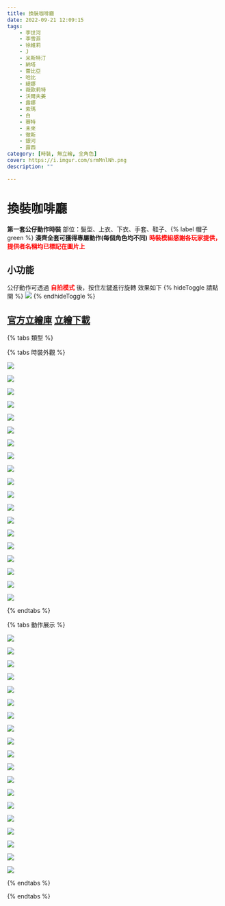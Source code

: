 ```yaml
---
title: 換裝咖啡廳
date: 2022-09-21 12:09:15
tags:
    - 李世河
    - 李雪菲
    - 徐維莉
    - J
    - 米斯特汀
    - 納塔
    - 蕾比亞
    - 哈比
    - 緹娜
    - 薇歐莉特
    - 沃爾夫姜
    - 露娜
    - 索瑪
    - 白
    - 賽特
    - 未來
    - 徹斯
    - 銀河
    - 露西
category: [時裝, 無立繪, 全角色]
cover: https://i.imgur.com/srmMnlNh.png
description: ""

---
```

# 換裝咖啡廳

**第一套公仔動作時裝**
部位：髮型、上衣、下衣、手套、鞋子、{% label 帽子 green %}
**湊齊全套可獲得專屬動作(每個角色均不同)**
**<font color=#f00>時裝模組感謝各玩家提供，提供者名稱均已標記在圖片上</font>**

## 小功能
公仔動作可透過 **<font color=#f00>自拍模式</font>** 後，按住左鍵進行旋轉
效果如下
{% hideToggle 請點開 %}
![](https://imgur.com/AZ0w8CJ.gif)
{% endhideToggle %}

[官方立繪庫](https://www.naddic.co.kr/ko/game/cls/fansitekit)
[立繪下載](https://closers.vod.nexoncdn.co.kr/site/fansitekit/Closers_FansiteKit_InWonderLand_210302_objaqz.zip)
---

{% tabs 類型 %}
<!-- tab 時裝外觀-->
{% tabs 時裝外觀 %}
<!-- tab 李世河(Seha)-->
[![](https://i.imgur.com/yfol18ph.png)](https://i.imgur.com/yfol18p.png)
<!-- endtab -->
<!-- tab 李雪菲(Seulbi)-->
[![](https://i.imgur.com/srmMnlNh.png)](https://i.imgur.com/srmMnlN.png)
<!-- endtab -->
<!-- tab 徐維莉(Yuri)-->
[![](https://i.imgur.com/o2ZS18fh.png)](https://i.imgur.com/o2ZS18f.png)
<!-- endtab -->
<!-- tab J-->
[![](https://i.imgur.com/wWdZGWQh.png)](https://i.imgur.com/wWdZGWQ.png)
<!-- endtab -->
<!-- tab 米斯特汀(Tein)-->
[![](https://i.imgur.com/fTuTo21h.png)](https://i.imgur.com/fTuTo21.png)
<!-- endtab -->
<!-- tab 納塔(Nata)-->
[![](https://i.imgur.com/gD7eX0Gh.png)](https://i.imgur.com/gD7eX0G.png)
<!-- endtab -->
<!-- tab 蕾比雅(Levia)-->
[![](https://i.imgur.com/C0rjDpkh.png)](https://i.imgur.com/C0rjDpk.png)
<!-- endtab -->
<!-- tab 哈比(Harpy)-->
[![](https://i.imgur.com/pz7xmuGh.png)](https://i.imgur.com/pz7xmuG.png)
<!-- endtab -->
<!-- tab 緹娜(Tina)-->
[![](https://i.imgur.com/v2YuvEMh.png)](https://i.imgur.com/v2YuvEM.png)
<!-- endtab -->
<!-- tab 薇歐莉特(Violet)-->
[![](https://i.imgur.com/mURnUa7h.png)](https://i.imgur.com/mURnUa7.png)
<!-- endtab -->
<!-- tab 沃爾夫姜(Wolfgang)-->
[![](https://i.imgur.com/PV3nRD7h.png)](https://i.imgur.com/PV3nRD7.png)
<!-- endtab -->
<!-- tab 露娜(Luna)-->
[![](https://i.imgur.com/QyivYnch.png)](https://i.imgur.com/QyivYnc.png)
<!-- endtab -->
<!-- tab 索瑪(Soma)-->
[![](https://i.imgur.com/8slSLtbh.png)](https://i.imgur.com/8slSLtb.png)
<!-- endtab -->
<!-- tab 白(Bai)-->
[![](https://i.imgur.com/J6DR8xWh.png)](https://i.imgur.com/J6DR8xW.png)
<!-- endtab -->
<!-- tab 賽特(Seth)-->
[![](https://i.imgur.com/9bEH139h.png)](https://i.imgur.com/9bEH139.png)
<!-- endtab -->
<!-- tab 未來(Mirae)-->
[![](https://i.imgur.com/J3Qoz4xh.png)](https://i.imgur.com/J3Qoz4x.png)
<!-- endtab -->
<!-- tab 徹斯(Chulsoo)-->
[![](https://i.imgur.com/ap9SRs3h.png)](https://i.imgur.com/ap9SRs3.png)
<!-- endtab -->
<!-- tab 銀河(Eunha)-->
[![](https://i.imgur.com/5QwJxEsh.png)](https://i.imgur.com/5QwJxEs.png)
<!-- endtab -->
<!-- tab 露西(Lucy)-->
[![](https://i.imgur.com/gAR2MINh.png)](https://i.imgur.com/gAR2MIN.png)
<!-- endtab -->
{% endtabs %}
<!-- endtab -->

<!-- tab 動作展示-->
{% tabs 動作展示 %}
<!-- tab 李世河(Seha)-->
[![](https://i.imgur.com/SMDokOYh.png)](https://i.imgur.com/SMDokOY.png)
<!-- endtab -->
<!-- tab 李雪菲(Seulbi)-->
[![](https://i.imgur.com/6OCGDRRh.png)](https://i.imgur.com/6OCGDRR.png)
<!-- endtab -->
<!-- tab 徐維莉(Yuri)-->
[![](https://i.imgur.com/DFwUHpxh.png)](https://i.imgur.com/DFwUHpx.png)
<!-- endtab -->
<!-- tab J-->
[![](https://i.imgur.com/C376DToh.png)](https://i.imgur.com/C376DTo.png)
<!-- endtab -->
<!-- tab 米斯特汀(Tein)-->
[![](https://i.imgur.com/RDF1ULQh.png)](https://i.imgur.com/RDF1ULQ.png)
<!-- endtab -->
<!-- tab 納塔(Nata)-->
[![](https://i.imgur.com/oewA2zmh.png)](https://i.imgur.com/oewA2zm.png)
<!-- endtab -->
<!-- tab 蕾比雅(Levia)-->
[![](https://i.imgur.com/EQZiTWoh.png)](https://i.imgur.com/EQZiTWo.png)
<!-- endtab -->
<!-- tab 哈比(Harpy)-->
[![](https://i.imgur.com/pxGWtvch.png)](https://i.imgur.com/pxGWtvc.png)
<!-- endtab -->
<!-- tab 緹娜(Tina)-->
[![](https://i.imgur.com/9IFlZf3h.png)](https://i.imgur.com/9IFlZf3.png)
<!-- endtab -->
<!-- tab 薇歐莉特(Violet)-->
[![](https://i.imgur.com/5mDUZOvh.png)](https://i.imgur.com/5mDUZOv.png)
<!-- endtab -->
<!-- tab 沃爾夫姜(Wolfgang)-->
[![](https://i.imgur.com/RrUGFTah.png)](https://i.imgur.com/RrUGFTa.png)
<!-- endtab -->
<!-- tab 露娜(Luna)-->
[![](https://i.imgur.com/9pE6sWAh.png)](https://i.imgur.com/9pE6sWA.png)
<!-- endtab -->
<!-- tab 索瑪(Soma)-->
[![](https://i.imgur.com/G7aJuEyh.png)](https://i.imgur.com/G7aJuEy.png)
<!-- endtab -->
<!-- tab 白(Bai)-->
[![](https://i.imgur.com/7SLFFifh.png)](https://i.imgur.com/7SLFFif.png)
<!-- endtab -->
<!-- tab 賽特(Seth)-->
[![](https://i.imgur.com/35GATVjh.png)](https://i.imgur.com/35GATVj.png)
<!-- endtab -->
<!-- tab 未來(Mirae)-->
[![](https://i.imgur.com/STO3PWIh.png)](https://i.imgur.com/STO3PWI.png)
<!-- endtab -->
<!-- tab 徹斯(Chulsoo)-->
[![](https://i.imgur.com/Hu69q0jh.png)](https://i.imgur.com/Hu69q0j.png)
<!-- endtab -->
<!-- tab 銀河(Eunha)-->
[![](https://i.imgur.com/wSVLph8h.png)](https://i.imgur.com/wSVLph8.png)
<!-- endtab -->
<!-- tab 露西(Lucy)-->
[![](https://i.imgur.com/yyoDZwBh.png)](https://i.imgur.com/yyoDZwB.png)
<!-- endtab -->
{% endtabs %}
<!-- endtab -->

{% endtabs %}
